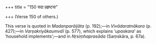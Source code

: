 +++
title = "150 सदा प्रहृष्टया"

+++
(Verse 150 of others.)

This verse is quoted in *Madanparāijāta* (p. 192);—in *Vivādaratnākara*
(p. 427);—in *Varṣakriyākaumvdī* (p. 577), which explains ‘*upaskara*’
as ‘household implements’;—and in *Nṛsiṃhaprasāda* (Saṃskāra, p. 67a).


